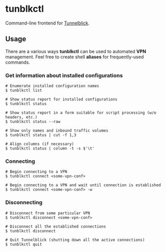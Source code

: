 # tunblkctl
Command-line frontend for [Tunnelblick](https://tunnelblick.net/).

## Usage
There are a various ways **tunblkctl** can be used to automated **VPN** management. 
Feel free to create shell **aliases** for frequently-used commands. 

### Get information about installed configurations
```shell
# Enumerate installed configuration names
$ tunblkctl list

# Show status report for installed configurations
$ tunblkctl status

# Show status report in a form suitable for script processing (w/o headers, etc.)
$ tunblkctl status --raw

# Show only names and inbound traffic volumes
$ tunblkctl status | cut -f 1,3

# Align columns (if necessary)
$ tunblkctl status | column -t -s $'\t'
```

### Connecting
```shell
# Begin connecting to a VPN
$ tunblkctl connect <some-vpn-conf>

# Begin connecting to a VPN and wait until connection is established
$ tunblkctl connect <some-vpn-conf> -w
```

### Disconnecting
```shell
# Disconnect from some particular VPN
$ tunblkctl disconnect <some-vpn-conf>

# Disconnect all the established connections
$ tunblkctl disconnect

# Quit Tunnelblick (shutting down all the active connections)
$ tunblkctl quit
```
